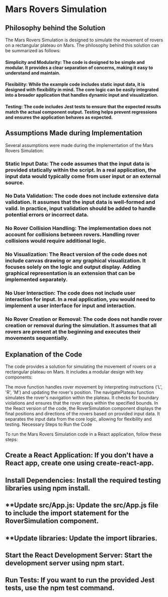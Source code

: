 # Mars Rovers Simulation

## Philosophy behind the Solution

The Mars Rovers Simulation is designed to simulate the movement of rovers on a rectangular plateau on Mars. The philosophy behind this solution can be summarized as follows:

#### Simplicity and Modularity: The code is designed to be simple and modular. It provides a clear separation of concerns, making it easy to understand and maintain.

#### Flexibility: While the example code includes static input data, it is designed with flexibility in mind. The core logic can be easily integrated into a broader application that handles dynamic input and visualization.

#### Testing: The code includes Jest tests to ensure that the expected results match the actual component output. Testing helps prevent regressions and ensures the application behaves as expected.

## Assumptions Made during Implementation

Several assumptions were made during the implementation of the Mars Rovers Simulation:

### Static Input Data: The code assumes that the input data is provided statically within the script. In a real application, the input data would typically come from user input or an external source.

### No Data Validation: The code does not include extensive data validation. It assumes that the input data is well-formed and valid. In practice, input validation should be added to handle potential errors or incorrect data.

### No Rover Collision Handling: The implementation does not account for collisions between rovers. Handling rover collisions would require additional logic.

### No Visualization: The React version of the code does not include canvas drawing or any graphical visualization. It focuses solely on the logic and output display. Adding graphical representation is an extension that can be implemented separately.

### No User Interaction: The code does not include user interaction for input. In a real application, you would need to implement a user interface for input and interaction.

### No Rover Creation or Removal: The code does not handle rover creation or removal during the simulation. It assumes that all rovers are present at the beginning and executes their movements sequentially.

## Explanation of the Code

The code provides a solution for simulating the movement of rovers on a rectangular plateau on Mars. It includes a modular design with key components:

The move function handles rover movement by interpreting instructions ('L', 'R', 'M') and updating the rover's position.
The navigatePlateau function simulates the rover's navigation within the plateau. It checks for boundary violations and ensures that the rover stays within the specified bounds.
In the React version of the code, the RoverSimulation component displays the final positions and directions of the rovers based on provided input data. It separates the input data from the core logic, allowing for flexibility and testing.
Necessary Steps to Run the Code

To run the Mars Rovers Simulation code in a React application, follow these steps:

## Create a React Application: If you don't have a React app, create one using create-react-app.

## Install Dependencies: Install the required testing libraries using npm install.

## \*\*Update src/App.js: Update the src/App.js file to include the import statement for the RoverSimulation component.

## \*\*Update libraries: Update the import libraries.

## Start the React Development Server: Start the development server using npm start. 

## Run Tests: If you want to run the provided Jest tests, use the npm test command.
